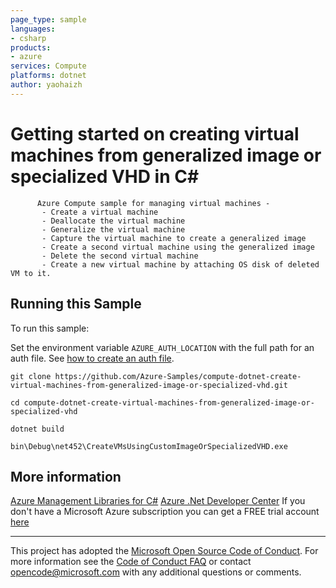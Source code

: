 ```yaml
---
page_type: sample
languages:
- csharp
products:
- azure
services: Compute
platforms: dotnet
author: yaohaizh
---
```


# Getting started on creating virtual machines from generalized image or specialized VHD in C# #

          Azure Compute sample for managing virtual machines -
           - Create a virtual machine
           - Deallocate the virtual machine
           - Generalize the virtual machine
           - Capture the virtual machine to create a generalized image
           - Create a second virtual machine using the generalized image
           - Delete the second virtual machine
           - Create a new virtual machine by attaching OS disk of deleted VM to it.


## Running this Sample ##

To run this sample:

Set the environment variable `AZURE_AUTH_LOCATION` with the full path for an auth file. See [how to create an auth file](https://github.com/Azure/azure-libraries-for-net/blob/master/AUTH.md).

    git clone https://github.com/Azure-Samples/compute-dotnet-create-virtual-machines-from-generalized-image-or-specialized-vhd.git

    cd compute-dotnet-create-virtual-machines-from-generalized-image-or-specialized-vhd

    dotnet build

    bin\Debug\net452\CreateVMsUsingCustomImageOrSpecializedVHD.exe

## More information ##

[Azure Management Libraries for C#](https://github.com/Azure/azure-sdk-for-net/tree/Fluent)
[Azure .Net Developer Center](https://azure.microsoft.com/en-us/develop/net/)
If you don't have a Microsoft Azure subscription you can get a FREE trial account [here](http://go.microsoft.com/fwlink/?LinkId=330212)

---

This project has adopted the [Microsoft Open Source Code of Conduct](https://opensource.microsoft.com/codeofconduct/). For more information see the [Code of Conduct FAQ](https://opensource.microsoft.com/codeofconduct/faq/) or contact [opencode@microsoft.com](mailto:opencode@microsoft.com) with any additional questions or comments.